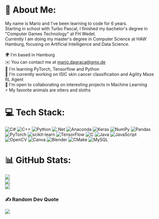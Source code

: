 # 💫 About Me:
My name is Mario and I've been learning to code for 6 years. <br>Starting in school with Turbo Pascal, I finished my bachelor's degree in "Computer Games Technology" at FH Wedel. <br>Currently I am doing my master's degree in Computer Science at HAW Hamburg, focusing on Artificial Intelligence and Data Science.<br><br>🌍  I'm based in Hamburg<br>✉️  You can contact me at [mario.dagraca@gmx.de](mailto:mario.dagraca@gmx.de)<br>🧠  I'm learning PyTorch, Tensorflow and Python<br>🚀  I'm currently working on ISIC skin cancer classification and Agility Maze RL Agent<br>🤝  I'm open to collaborating on interesting projects in Machine Learning<br>⚡  My favorite animals are otters and sloths


# 💻 Tech Stack:
![C#](https://img.shields.io/badge/c%23-%23239120.svg?style=flat-square&logo=c-sharp&logoColor=white) ![C++](https://img.shields.io/badge/c++-%2300599C.svg?style=flat-square&logo=c%2B%2B&logoColor=white) ![Python](https://img.shields.io/badge/python-3670A0?style=flat-square&logo=python&logoColor=ffdd54) ![.Net](https://img.shields.io/badge/.NET-5C2D91?style=flat-square&logo=.net&logoColor=white) ![Anaconda](https://img.shields.io/badge/Anaconda-%2344A833.svg?style=flat-square&logo=anaconda&logoColor=white) ![Keras](https://img.shields.io/badge/Keras-%23D00000.svg?style=flat-square&logo=Keras&logoColor=white) ![NumPy](https://img.shields.io/badge/numpy-%23013243.svg?style=flat-square&logo=numpy&logoColor=white) ![Pandas](https://img.shields.io/badge/pandas-%23150458.svg?style=flat-square&logo=pandas&logoColor=white) ![PyTorch](https://img.shields.io/badge/PyTorch-%23EE4C2C.svg?style=flat-square&logo=PyTorch&logoColor=white) ![scikit-learn](https://img.shields.io/badge/scikit--learn-%23F7931E.svg?style=flat-square&logo=scikit-learn&logoColor=white) ![TensorFlow](https://img.shields.io/badge/TensorFlow-%23FF6F00.svg?style=flat-square&logo=TensorFlow&logoColor=white) ![C](https://img.shields.io/badge/c-%2300599C.svg?style=flat-square&logo=c&logoColor=white) ![Java](https://img.shields.io/badge/java-%23ED8B00.svg?style=flat-square&logo=java&logoColor=white) ![JavaScript](https://img.shields.io/badge/javascript-%23323330.svg?style=flat-square&logo=javascript&logoColor=%23F7DF1E) ![OpenCV](https://img.shields.io/badge/opencv-%23white.svg?style=flat-square&logo=opencv&logoColor=white) ![Canva](https://img.shields.io/badge/Canva-%2300C4CC.svg?style=flat-square&logo=Canva&logoColor=white) ![Blender](https://img.shields.io/badge/blender-%23F5792A.svg?style=flat-square&logo=blender&logoColor=white) ![CMake](https://img.shields.io/badge/CMake-%23008FBA.svg?style=flat-square&logo=cmake&logoColor=white) ![MySQL](https://img.shields.io/badge/mysql-%2300f.svg?style=flat-square&logo=mysql&logoColor=white)
# 📊 GitHub Stats:
![](https://github-readme-stats.vercel.app/api?username=mario-dg&theme=radical&hide_border=false&include_all_commits=false&count_private=true)<br/>
![](https://github-readme-streak-stats.herokuapp.com/?user=mario-dg&theme=radical&hide_border=false)<br/>
![](https://github-readme-stats.vercel.app/api/top-langs/?username=mario-dg&theme=radical&hide_border=false&include_all_commits=false&count_private=true&layout=compact)

### ✍️ Random Dev Quote
![](https://quotes-github-readme.vercel.app/api?type=horizontal&theme=radical)

<!-- Proudly created with GPRM ( https://gprm.itsvg.in ) -->
